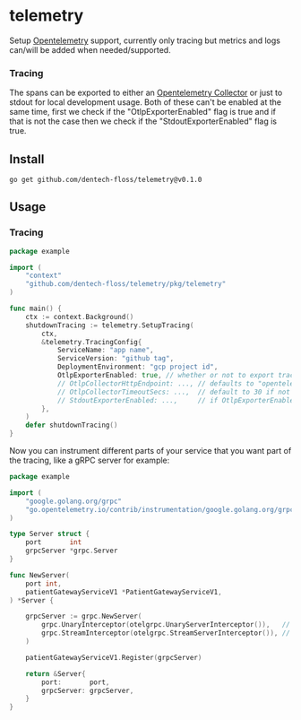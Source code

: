 # telemetry

Setup [Opentelemetry](https://github.com/open-telemetry/opentelemetry-go) support, currently only tracing but metrics and logs can/will be added when needed/supported. 

### Tracing

The spans can be exported to either an [Opentelemetry Collector](https://github.com/open-telemetry/opentelemetry-collector) or just to stdout for local development usage. Both of these can't be enabled at the same time, first we check if the "OtlpExporterEnabled" flag is true and if that is not the case then we check if the "StdoutExporterEnabled" flag is true.

## Install

```
go get github.com/dentech-floss/telemetry@v0.1.0
```

## Usage

### Tracing

```go
package example

import (
    "context"
    "github.com/dentech-floss/telemetry/pkg/telemetry"
)

func main() {
    ctx := context.Background()
    shutdownTracing := telemetry.SetupTracing(
        ctx,
        &telemetry.TracingConfig{
            ServiceName: "app name",
            ServiceVersion: "github tag",
            DeploymentEnvironment: "gcp project id",
            OtlpExporterEnabled: true, // whether or not to export traces to a collector
            // OtlpCollectorHttpEndpoint: ..., // defaults to "opentelemetry-collector:80" if not set
            // OtlpCollectorTimeoutSecs: ...,  // default to 30 if not set
            // StdoutExporterEnabled: ...,     // if OtlpExporterEnabled is false, then you can enable this for stdout exporting
        },
    )
    defer shutdownTracing()
}
```

Now you can instrument different parts of your service that you want part of the tracing, like a gRPC server for example:

```go
package example

import (
    "google.golang.org/grpc"
	"go.opentelemetry.io/contrib/instrumentation/google.golang.org/grpc/otelgrpc"
)

type Server struct {
	port       int
	grpcServer *grpc.Server
}

func NewServer(
	port int,
	patientGatewayServiceV1 *PatientGatewayServiceV1,
) *Server {

	grpcServer := grpc.NewServer(
		grpc.UnaryInterceptor(otelgrpc.UnaryServerInterceptor()),   // instrumentation
		grpc.StreamInterceptor(otelgrpc.StreamServerInterceptor()), // instrumentation
	)

	patientGatewayServiceV1.Register(grpcServer)

	return &Server{
		port:       port,
		grpcServer: grpcServer,
	}
}
```